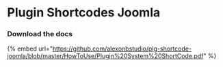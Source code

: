 # Plugin Shortcodes Joomla

### Download the docs

{% embed url="https://github.com/alexonbstudio/plg-shortcode-joomla/blob/master/HowToUse/Plugin%20System%20ShortCode.pdf" %}




